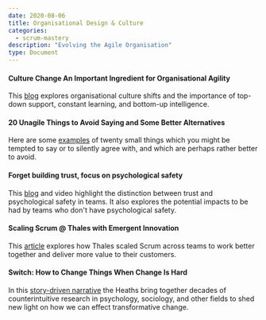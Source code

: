 ```yaml
---
date: 2020-08-06
title: Organisational Design & Culture
categories:
  - scrum-mastery
description: "Evolving the Agile Organisation"
type: Document
---
```

#### Culture Change An Important Ingredient for Organisational Agility
This [blog](https://www.scrum.org/resources/blog/culture-change-important-ingredient-organizational-agility) explores organisational culture shifts and the importance of top-down support, constant learning, and bottom-up intelligence.

#### 20 Unagile Things to Avoid Saying and Some Better Alternatives
Here are some [examples](https://www.scrum.org/resources/blog/20-unagile-things-avoid-saying-and-some-better-alternatives) of twenty small things which you might be tempted to say or to silently agree with, and which are perhaps rather better to avoid.

#### Forget building trust, focus on psychological safety
This [blog](https://www.scrum.org/resources/blog/forget-building-trust-focus-psychological-safety) and video highlight the distinction between trust and psychological safety in teams. It also explores the potential impacts to be had by teams who don't have psychological safety.

#### Scaling Scrum @ Thales with Emergent Innovation
This [article](https://www.scrum.org/resources/scaling-scrum-thales-emergent-innovation) explores how Thales scaled Scrum across teams to work better together and deliver more value to their customers.

#### Switch: How to Change Things When Change Is Hard
In this [story-driven narrative](https://heathbrothers.com/books/switch/) the Heaths bring together decades of counterintuitive research in psychology, sociology, and other fields to shed new light on how we can effect transformative change.
